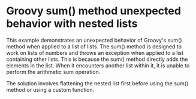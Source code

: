 # Groovy sum() method unexpected behavior with nested lists

This example demonstrates an unexpected behavior of Groovy's sum() method when applied to a list of lists. The sum() method is designed to work on lists of numbers and throws an exception when applied to a list containing other lists. This is because the sum() method directly adds the elements in the list. When it encounters another list within it, it is unable to perform the arithmetic sum operation.

The solution involves flattening the nested list first before using the sum() method or using a custom function.